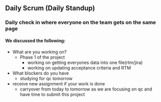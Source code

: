 ## Daily Scrum (Daily Standup)

### Daily check in where everyone on the team gets on the same page

#### We discussed the following:
    
- What are you working on?
     - Phase 1 of the project
        - working on getting everyones data into one file(rtm/jira)
        - working on updating acceptance criteria and RTM
- What blockers do you have  
     - studying for qc tomorrow
- receive new assignment if your work is done
     - carryover from today to tomorrow as we are focusing on qc and have time to submit this project 

